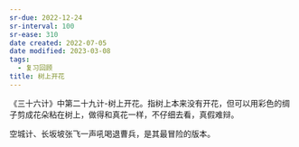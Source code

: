 ```yaml
---
sr-due: 2022-12-24
sr-interval: 100
sr-ease: 310
date created: 2022-07-05
date modified: 2023-03-08
tags:
  - 复习回顾
title: 树上开花
---
```


《三十六计》中第二十九计-树上开花。指树上本来没有开花，但可以用彩色的绸子剪成花朵粘在树上，做得和真花一样，不仔细去看，真假难辩。

空城计、长坂坡张飞一声吼喝退曹兵，是其最冒险的版本。

